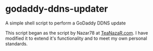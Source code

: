 # godaddy-ddns-updater
A simple shell script to perform a GoDaddy DDNS update

This script began as the script by Nazar78 at [TeaNazaR.com](http://teanazar.com/2016/05/godaddy-ddns-updater/).
I have modified it to extend it's functionality and to meet my own personal standards.
